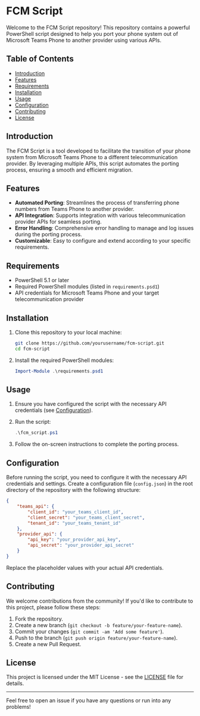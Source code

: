 # FCM Script

Welcome to the FCM Script repository! This repository contains a powerful PowerShell script designed to help you port your phone system out of Microsoft Teams Phone to another provider using various APIs.

## Table of Contents

- [Introduction](#introduction)
- [Features](#features)
- [Requirements](#requirements)
- [Installation](#installation)
- [Usage](#usage)
- [Configuration](#configuration)
- [Contributing](#contributing)
- [License](#license)

## Introduction

The FCM Script is a tool developed to facilitate the transition of your phone system from Microsoft Teams Phone to a different telecommunication provider. By leveraging multiple APIs, this script automates the porting process, ensuring a smooth and efficient migration.

## Features

- **Automated Porting**: Streamlines the process of transferring phone numbers from Teams Phone to another provider.
- **API Integration**: Supports integration with various telecommunication provider APIs for seamless porting.
- **Error Handling**: Comprehensive error handling to manage and log issues during the porting process.
- **Customizable**: Easy to configure and extend according to your specific requirements.

## Requirements

- PowerShell 5.1 or later
- Required PowerShell modules (listed in `requirements.psd1`)
- API credentials for Microsoft Teams Phone and your target telecommunication provider

## Installation

1. Clone this repository to your local machine:
    ```bash
    git clone https://github.com/yourusername/fcm-script.git
    cd fcm-script
    ```

2. Install the required PowerShell modules:
    ```powershell
    Import-Module .\requirements.psd1
    ```

## Usage

1. Ensure you have configured the script with the necessary API credentials (see [Configuration](#configuration)).

2. Run the script:
    ```powershell
    .\fcm_script.ps1
    ```

3. Follow the on-screen instructions to complete the porting process.

## Configuration

Before running the script, you need to configure it with the necessary API credentials and settings. Create a configuration file (`config.json`) in the root directory of the repository with the following structure:

```json
{
    "teams_api": {
        "client_id": "your_teams_client_id",
        "client_secret": "your_teams_client_secret",
        "tenant_id": "your_teams_tenant_id"
    },
    "provider_api": {
        "api_key": "your_provider_api_key",
        "api_secret": "your_provider_api_secret"
    }
}
```

Replace the placeholder values with your actual API credentials.

## Contributing

We welcome contributions from the community! If you'd like to contribute to this project, please follow these steps:

1. Fork the repository.
2. Create a new branch (`git checkout -b feature/your-feature-name`).
3. Commit your changes (`git commit -am 'Add some feature'`).
4. Push to the branch (`git push origin feature/your-feature-name`).
5. Create a new Pull Request.

## License

This project is licensed under the MIT License - see the [LICENSE](LICENSE) file for details.

---

Feel free to open an issue if you have any questions or run into any problems!
